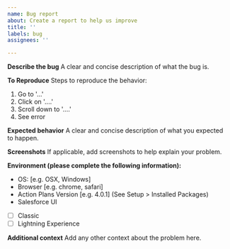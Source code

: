 ```yaml
---
name: Bug report
about: Create a report to help us improve
title: ''
labels: bug
assignees: ''

---
```


**Describe the bug**
A clear and concise description of what the bug is.

**To Reproduce**
Steps to reproduce the behavior:
1. Go to '...'
2. Click on '....'
3. Scroll down to '....'
4. See error

**Expected behavior**
A clear and concise description of what you expected to happen.

**Screenshots**
If applicable, add screenshots to help explain your problem.

**Environment (please complete the following information):**
 - OS: [e.g. OSX, Windows]
 - Browser [e.g. chrome, safari]
 - Action Plans Version [e.g. 4.0.1] (See Setup > Installed Packages)
 - Salesforce UI
 - [ ] Classic
 - [ ] Lightning Experience

**Additional context**
Add any other context about the problem here.
